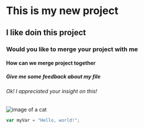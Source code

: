# This is my new project
## I like doin this project
### Would you like to merge your project with me
#### How can we merge project together
##### Give me some feedback about my file
###### Ok! I appreciated your insight on this!

![image of a cat](https://github.com/youhan1234567/skills-communicate-using-markdown/assets/169346152/27096f70-d175-4713-87d6-ad19d9f09010)

``` javascript
var myVar = "Hello, world!";
```
